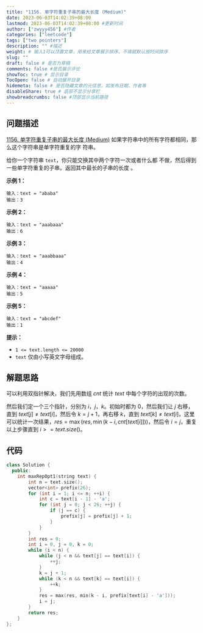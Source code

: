 ```yaml
---
title: "1156. 单字符重复子串的最大长度 (Medium)"
date: 2023-06-03T14:02:39+08:00
lastmod: 2023-06-03T14:02:39+08:00 #更新时间
author: ["zwyyy456"] #作者
categories: ["leetcode"]
tags: ["two pointers"]
description: "" #描述
weight: # 输入1可以顶置文章，用来给文章展示排序，不填就默认按时间排序
slug: ""
draft: false # 是否为草稿
comments: false #是否展示评论
showToc: true # 显示目录
TocOpen: false # 自动展开目录
hidemeta: false # 是否隐藏文章的元信息，如发布日期、作者等
disableShare: true # 底部不显示分享栏
showbreadcrumbs: false #顶部显示当前路径
---
```

## 问题描述
[1156. 单字符重复子串的最大长度 (Medium)](https://leetcode.cn/problems/swap-for-longest-repeated-character-substring/)
如果字符串中的所有字符都相同，那么这个字符串是单字符重复的字
符串。

给你一个字符串 `text`，你只能交换其中两个字符一次或者什么都
不做，然后得到一些单字符重复的子串。返回其中最长的子串的长度
。

**示例 1：**

```
输入：text = "ababa"
输出：3

```

**示例 2：**

```
输入：text = "aaabaaa"
输出：6

```

**示例 3：**

```
输入：text = "aaabbaaa"
输出：4

```

**示例 4：**

```
输入：text = "aaaaa"
输出：5

```

**示例 5：**

```
输入：text = "abcdef"
输出：1

```

**提示：**

- `1 <= text.length <= 20000`
- `text` 仅由小写英文字母组成。

## 解题思路
可以利用双指针解决，我们先用数组 $cnt$ 统计 $text$ 中每个字符的出现的次数。

然后我们定一个三个指针，分别为 $i$，$j$，$k$。初始时都为 $0$，然后我们让 $j$ 右移，直到 $text[j] \neq text[i]$，然后令 $k = j + 1$，再右移 $k$，直到 $text[k] \neq text[i]$，这里可以统计一次结果，$res = \max(res, \min(k - i, cnt[text[i]]))$，然后令 $i = j$，重复以上步骤直到 $i >= text.size()$。

## 代码
```cpp
class Solution {
  public:
    int maxRepOpt1(string text) {
        int n = text.size();
        vector<int> prefix(26);
        for (int i = 1; i <= n; ++i) {
            int c = text[i - 1] - 'a';
            for (int j = 0; j < 26; ++j) {
                if (j == c) {
                    prefix[j] = prefix[j] + 1;
                } 
            }
        }
        int res = 0;
        int i = 0, j = 0, k = 0;
        while (i < n) {
        	while (j < n && text[j] == text[i]) {
        		++j;
        	} 
        	k = j + 1;
        	while (k < n && text[k] == text[i]) {
        		++k;
        	}
        	res = max(res, min(k - i, prefix[text[i] - 'a']));
        	i = j;
        }
        return res;
    }
};
```
